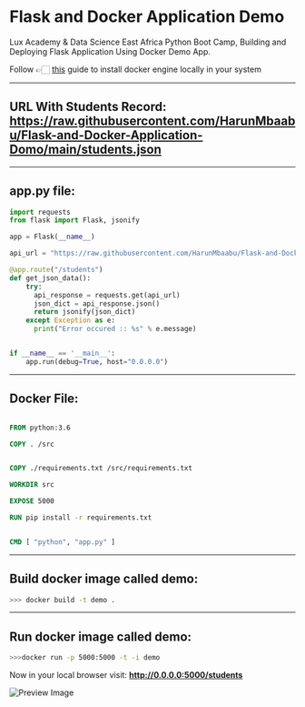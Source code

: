 # Flask and Docker Application Demo

Lux Academy &amp; Data Science East Africa Python Boot Camp, Building and Deploying  Flask Application Using Docker Demo App.

Follow 👉🏻 [this](https://docs.docker.com/engine/install/) guide to install docker engine locally in your system

---
**URL With Students  Record:** https://raw.githubusercontent.com/HarunMbaabu/Flask-and-Docker-Application-Domo/main/students.json  
---

--- 
**app.py file:**
---
```python 
import requests
from flask import Flask, jsonify

app = Flask(__name__)

api_url = "https://raw.githubusercontent.com/HarunMbaabu/Flask-and-Docker-Application-Domo/main/students.json"

@app.route("/students")
def get_json_data():
    try:
      api_response = requests.get(api_url)
      json_dict = api_response.json()
      return jsonify(json_dict)
    except Exception as e:
      print("Error occured :: %s" % e.message) 


if __name__ == '__main__':
    app.run(debug=True, host="0.0.0.0")    

```

---
Docker File:
---

```dockerfile

FROM python:3.6

COPY . /src


COPY ./requirements.txt /src/requirements.txt

WORKDIR src

EXPOSE 5000

RUN pip install -r requirements.txt


CMD [ "python", "app.py" ]
```

---
**Build docker image called demo:** 
---

```bash
>>> docker build -t demo .  
```

---
**Run docker image called demo:** 
---

```bash
>>>docker run -p 5000:5000 -t -i demo  
```

Now in your local browser visit:   **http://0.0.0.0:5000/students** 


![Preview Image](https://github.com/HarunMbaabu/Flask-and-Docker-Application-Domo/blob/main/src/Screenshot%202021-08-17%20at%2012.40.34.png?raw=true)


